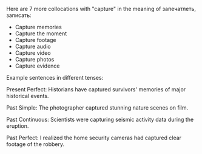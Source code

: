  Here are 7 more collocations with "capture" in the meaning of запечатлеть, записать:

- Capture memories
- Capture the moment 
- Capture footage
- Capture audio
- Capture video
- Capture photos
- Capture evidence

Example sentences in different tenses:

Present Perfect: Historians have captured survivors' memories of major historical events.

Past Simple: The photographer captured stunning nature scenes on film.   

Past Continuous: Scientists were capturing seismic activity data during the eruption.

Past Perfect: I realized the home security cameras had captured clear footage of the robbery.